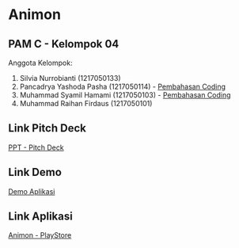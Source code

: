 # Animon

## PAM C - Kelompok 04

Anggota Kelompok:

1. Silvia Nurrobianti (1217050133)
2. Pancadrya Yashoda Pasha (1217050114) - [Pembahasan Coding](https://youtu.be/qeYIOdIY6T8)
3. Muhammad Syamil Hamami (1217050103) - [Pembahasan Coding](https://youtu.be/jYsWGTqwI3s)
4. Muhammad Raihan Firdaus (1217050101)

## Link Pitch Deck

[PPT - Pitch Deck](https://drive.google.com/drive/folders/1pBpu_PkJbq42LFlFqfLI3A8AnURd8MUt?usp=drive_link)

## Link Demo

[Demo Aplikasi](https://youtu.be/R5A0Es92JxQ)

## Link Aplikasi

[Animon - PlayStore](https://play.google.com/store/apps/details?id=com.animon.animon&hl=id&gl=US)
